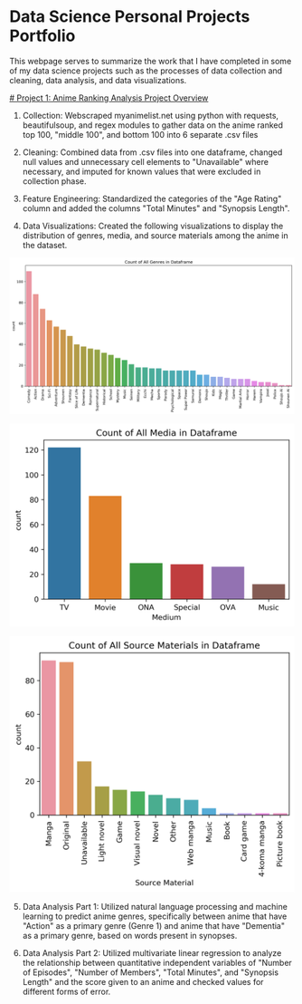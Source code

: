 # Data Science Personal Projects Portfolio
This webpage serves to summarize the work that I have completed in some of my data science projects such as the processes of data collection and cleaning, data analysis, and data visualizations.


[# Project 1: Anime Ranking Analysis Project Overview](https://github.com/josephheadley3/Data-Science-Personal-Projects/tree/master/Anime_Ranking_Project)
1. Collection: Webscraped myanimelist.net using python with requests, beautifulsoup, and regex modules to gather data on the anime ranked top 100, "middle 100", and bottom 100 into 6 separate .csv files

2. Cleaning: Combined data from .csv files into one dataframe, changed null values and unnecessary cell elements to "Unavailable" where necessary, and imputed for known values that were excluded in collection phase.

3. Feature Engineering: Standardized the categories of the "Age Rating" column and added the columns "Total Minutes" and "Synopsis Length".

4. Data Visualizations: Created the following visualizations to display the distribution of genres, media, and source materials among the anime in the dataset.


![](/Anime_Ranking_Project/Data_Visualizations/anime_genres.png)

![](/Anime_Ranking_Project/Data_Visualizations/anime_media.png)

![](/Anime_Ranking_Project/Data_Visualizations/anime_sources.png)

5. Data Analysis Part 1: Utilized natural language processing and machine learning to predict anime genres, specifically between anime that have "Action" as a primary genre (Genre 1) and anime that have "Dementia" as a primary genre, based on words present in synopses.

6. Data Analysis Part 2: Utilized multivariate linear regression to analyze the relationship between quantitative independent variables of "Number of Episodes", "Number of Members", "Total Minutes", and "Synopsis Length" and the score given to an anime and checked values for different forms of error.

